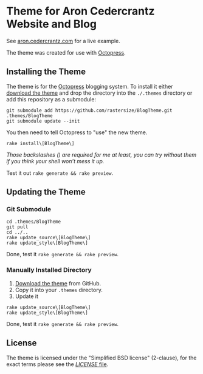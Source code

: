 # Theme for Aron Cedercrantz Website and Blog #
See [aron.cedercrantz.com](http://aron.cedercrantz.com) for a live example.

The theme was created for use with [Octopress](http://octopress.org/).

## Installing the Theme
The theme is for the [Octopress](https://github.com/imathis/octopress) blogging
system. To install it either
[download the theme](https://github.com/rastersize/BlogTheme/zipball/master)
and drop the directory into the `./.themes` directory or add this repository as a
submodule:

```Shell
git submodule add https://github.com/rastersize/BlogTheme.git .themes/BlogTheme
git submodule update --init
```

You then need to tell Octopress to "use" the new theme.

```Shell
rake install\[BlogTheme\]
```

_Those backslashes (\) are required for me at least, you can try without them if
you think your shell won’t mess it up._

Test it out `rake generate && rake preview`.

## Updating the Theme
### Git Submodule

```Shell
cd .themes/BlogTheme
git pull
cd ../..
rake update_source\[BlogTheme\]
rake update_style\[BlogTheme\]
```
    
Done, test it `rake generate && rake preview`.

### Manually Installed  Directory

1. [Download the theme](https://github.com/rastersize/BlogTheme/zipball/master)
from GitHub.
2. Copy it into your `.themes` directory.
3. Update it

```Shell
rake update_source\[BlogTheme\]
rake update_style\[BlogTheme\]
```

Done, test it `rake generate && rake preview`.

## License
The theme is licensed under the "Simplified BSD license" (2-clause), for the exact terms please see the [_LICENSE_ file](https://github.com/rastersize/BlogTheme/blob/develop/LICENSE).
